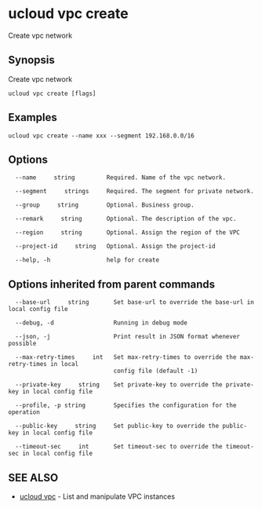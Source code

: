 # ucloud vpc create

Create vpc network

## Synopsis

Create vpc network

```
ucloud vpc create [flags]
```

## Examples

```
ucloud vpc create --name xxx --segment 192.168.0.0/16
```

## Options

```
  --name     string         Required. Name of the vpc network. 

  --segment     strings     Required. The segment for private network. 

  --group     string        Optional. Business group. 

  --remark     string       Optional. The description of the vpc. 

  --region     string       Optional. Assign the region of the VPC 

  --project-id     string   Optional. Assign the project-id 

  --help, -h                help for create 

```

## Options inherited from parent commands

```
  --base-url     string       Set base-url to override the base-url in local config file 

  --debug, -d                 Running in debug mode 

  --json, -j                  Print result in JSON format whenever possible 

  --max-retry-times     int   Set max-retry-times to override the max-retry-times in local
                              config file (default -1) 

  --private-key     string    Set private-key to override the private-key in local config file 

  --profile, -p string        Specifies the configuration for the operation 

  --public-key     string     Set public-key to override the public-key in local config file 

  --timeout-sec     int       Set timeout-sec to override the timeout-sec in local config file 

```

## SEE ALSO

* [ucloud vpc](cli/cmd/ucloud/vpc)	 - List and manipulate VPC instances

